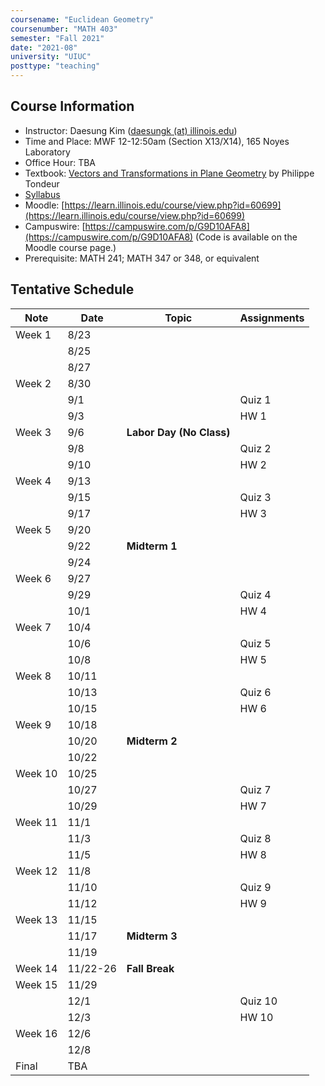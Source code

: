 ```yaml
---
coursename: "Euclidean Geometry"
coursenumber: "MATH 403"
semester: "Fall 2021"
date: "2021-08"
university: "UIUC"
posttype: "teaching"
---
```


## Course Information

- Instructor: Daesung Kim ([daesungk (at) illinois.edu](mailto:daesungk@illinois.edu))
- Time and Place: MWF 12-12:50am (Section X13/X14), 165 Noyes Laboratory
- Office Hour: TBA
- Textbook: [Vectors and Transformations in Plane Geometry](https://www.amazon.com/Vectors-Transformations-Geometry-Philippe-Tondeur/dp/0914098284) by Philippe Tondeur 
- [Syllabus](math403-f21-syllabus.pdf)
- Moodle: [https://learn.illinois.edu/course/view.php?id=60699](https://learn.illinois.edu/course/view.php?id=60699) 
- Campuswire: [https://campuswire.com/p/G9D10AFA8](https://campuswire.com/p/G9D10AFA8) (Code is available on the Moodle course page.)
- Prerequisite: MATH 241; MATH 347 or 348, or equivalent

## Tentative Schedule 
| Note    | Date     | Topic                    | Assignments |
| ---     | ---      | ---                      | ---         |
| Week 1  | 8/23     |                          |             |
|         | 8/25     |                          |             |
|         | 8/27     |                          |             |
| Week 2  | 8/30     |                          |             |
|         | 9/1      |                          | Quiz 1      |
|         | 9/3      |                          | HW 1        |
| Week 3  | 9/6      | **Labor Day (No Class)** |             |
|         | 9/8      |                          | Quiz 2      |
|         | 9/10     |                          | HW 2        |
| Week 4  | 9/13     |                          |             |
|         | 9/15     |                          | Quiz 3      |
|         | 9/17     |                          | HW 3        |
| Week 5  | 9/20     |                          |             |
|         | 9/22     | **Midterm 1**            |             |
|         | 9/24     |                          |             |
| Week 6  | 9/27     |                          |             |
|         | 9/29     |                          | Quiz 4      |
|         | 10/1     |                          | HW 4        |
| Week 7  | 10/4     |                          |             |
|         | 10/6     |                          | Quiz 5      |
|         | 10/8     |                          | HW 5        |
| Week 8  | 10/11    |                          |             |
|         | 10/13    |                          | Quiz 6      |
|         | 10/15    |                          | HW 6        |
| Week 9  | 10/18    |                          |             |
|         | 10/20    | **Midterm 2**            |             |
|         | 10/22    |                          |             |
| Week 10 | 10/25    |                          |             |
|         | 10/27    |                          | Quiz 7      |
|         | 10/29    |                          | HW 7        |
| Week 11 | 11/1     |                          |             |
|         | 11/3     |                          | Quiz 8      |
|         | 11/5     |                          | HW 8        |
| Week 12 | 11/8     |                          |             |
|         | 11/10    |                          | Quiz 9      |
|         | 11/12    |                          | HW 9        |
| Week 13 | 11/15    |                          |             |
|         | 11/17    | **Midterm 3**            |             |
|         | 11/19    |                          |             |
| Week 14 | 11/22-26 | **Fall Break**           |             |
| Week 15 | 11/29    |                          |             |
|         | 12/1     |                          | Quiz 10     |
|         | 12/3     |                          | HW 10       |
| Week 16 | 12/6     |                          |             |
|         | 12/8     |                          |             |
| Final   | TBA      |                          |             |

